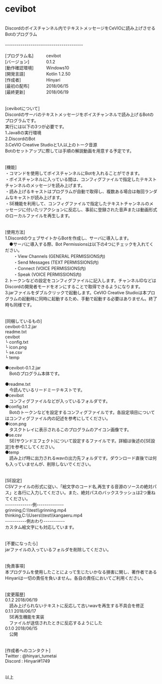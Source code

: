 # cevibot
<br>
Discordのボイスチャンネル内でテキストメッセージをCeVIOに読み上げさせるBotのプログラム
<br>
<br>
----------------------------------------<br>
<br>
[プログラム名]　　　cevibot<br>
[バージョン]　　　　0.1.2<br>
[動作確認環境]　　　Windows10<br>
[開発言語]　　　　　Kotlin 1.2.50<br>
[作成者]　　　　　　Hinyari<br>
[最初の配布]　　　　2018/06/15<br>
[最終更新]　　　　　2018/06/19<br>
<br>
<br>
[cevibotについて]<br>
Discordのサーバのテキストメッセージをボイスチャンネルで読み上げるBotのプログラムです。<br>
実行には以下の3つが必要です。<br>
1.Java8の実行環境<br>
2.DiscordのBot<br>
3.CeVIO Creative Studioと1人以上のトーク音源<br>
Botのセットアップに際しては手順の解説動画を用意する予定です。<br>
<br>
<br>
[機能]<br>
・コマンドを使用してボイスチャンネルにBotを入れることができます。<br>
・ボイスチャンネルに入っている間は、コンフィグファイルで指定したテキストチャンネルのメッセージを読み上げます。<br>
・読み上げるキャストはプログラムが自動で取得し、複数ある場合は毎回ランダムなキャストが読み上げます。<br>
・SE機能を利用して、コンフィグファイルで指定したテキストチャンネルのメッセージに付いたリアクションに反応し、事前に登録された音声または動画形式のローカルファイルを再生します。<br>
<br>
<br>
[使用方法]<br>
1.DiscordのウェブサイトからBotを作成し、サーバに導入します。<br>
　●サーバに導入する際、Bot Permissionsは以下の4つにチェックを入れてください。<br>
　　・View Channels (GENERAL PERMISSIONS内)<br>
　　・Send Messages (TEXT PERMISSIONS内)<br>
　　・Connect (VOICE PERMISSIONS内)<br>
　　・Speak (VOICE PERMISSIONS内)<br>
2.トークンなどの設定をコンフィグファイルに記入します。チャンネルIDなどはDiscordの開発者モードをオンにすることで取得できるようになります。<br>
3.jarファイルをダブルクリックで起動します。CeVIO Creative Studioは本プログラムの起動時に同時に起動するため、手動で起動する必要はありません。終了時も同様です。<br>
<br>
<br>
[同梱しているもの]<br>
cevibot-0.1.2.jar<br>
readme.txt<br>
cevibot<br>
└ config.txt<br>
└ icon.png<br>
└ se.csv<br>
└ temp<br>
<br>
●cevibot-0.1.2.jar<br>
　Botのプログラム本体です。<br><br>
●readme.txt<br>
　今読んでいるリードミーテキストです。<br>
●cevibot<br>
　コンフィグファイルなどが入っているフォルダです。<br>
●config.txt<br>
　Botのトークンなどを設定するコンフィグファイルです。各設定項目についてはコンフィグファイル内の記述を参考にしてください。<br>
●icon.png<br>
　タスクトレイに表示されるこのプログラムのアイコン画像です。<br>
●se.csv<br>
　SE(サウンドエフェクト)について設定するファイルです。詳細は後述の[SE設定]を参考にしてください。<br>
●temp<br>
　読み上げ時に出力されるwavの出力先フォルダです。ダウンロード直後では何も入っていませんが、削除しないでください。<br>
<br>
<br>
[SE設定]<br>
CSVファイルの形式に従い、「絵文字のコード名,再生する音源のソースの絶対パス」と各行に入力してください。また、絶対パスのバックスラッシュは2つ重ねてください。<br>
--------------例--------------<br>
grinning,C:\\test\\grinning.mp4<br>
thinking,C:\\Users\\test\\kangaeru.mp4<br>
-----------例おわり-----------<br>
カスタム絵文字にも対応しています。<br>
<br>
<br>
[不要になったら]<br>
jarファイルの入っているフォルダを削除してください。<br>
<br>
<br>
[免責事項]<br>
本プログラムを使用したことによって生じたいかなる損害に関し、著作者であるHinyariは一切の責任を負いません。各自の責任においてご利用ください。<br>
<br>
<br>
[変更履歴]<br>
0.1.2 2018/06/19<br>
　読み上げられないテキストに反応して古いwavを再生する不具合を修正<br>
0.1.1 2018/06/17<br>
　SE再生機能を実装<br>
　ファイルが送信されたときに反応するようにした<br>
0.1.0 2018/06/15<br>
　公開<br>
<br>
<br>
[作成者へのコンタクト]<br>
Twitter : @hinyari_tumetai<br>
Discord : Hinyari#1749<br>
<br>
<br>
以上
